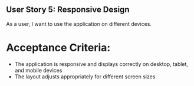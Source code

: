 ## User Story 5: Responsive Design
As a user, I want to use the application on different devices.

# Acceptance Criteria:
* The application is responsive and displays correctly on desktop, tablet, and mobile devices
* The layout adjusts appropriately for different screen sizes